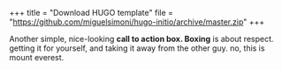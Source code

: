 +++
title = "Download HUGO template"
file = "https://github.com/miguelsimoni/hugo-initio/archive/master.zip"
+++

Another simple, nice-looking **call to action box</b>. Boxing** is about respect. getting it for yourself, and taking it away from the other guy. no, this is mount everest.